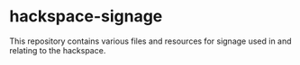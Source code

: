 # hackspace-signage
This repository contains various files and resources for signage used in and relating to the hackspace.
